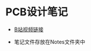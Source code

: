 # PCB设计笔记

- [B站视频链接](https://www.bilibili.com/video/BV1At421h7Ui/?spm_id_from=333.1387.0.0&vd_source=82fdaa13f57d339420a33b8e98a53858)

- 笔记文件存放在Notes文件夹中
